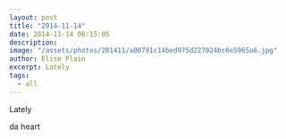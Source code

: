 ```yaml
---
layout: post
title: "2014-11-14"
date: 2014-11-14 06:15:05
description: 
image: "/assets/photos/201411/a00791c14bed975d227024bc0e5965a6.jpg"
author: Elise Plain
excerpt: Lately
tags: 
  - all
---
```


Lately
<p></p>
<p>da heart</p>